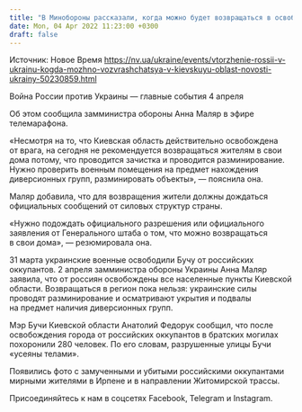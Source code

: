 ```yaml
---
title: "В Минобороны рассказали, когда можно будет возвращаться в освобожденные города Киевской области"
date: Mon, 04 Apr 2022 11:23:00 +0300
draft: false
---
```

Источник: Новое Время https://nv.ua/ukraine/events/vtorzhenie-rossii-v-ukrainu-kogda-mozhno-vozvrashchatsya-v-kievskuyu-oblast-novosti-ukrainy-50230859.html


Война России против Украины — главные события 4 апреля

 Об этом сообщила замминистра обороны Анна Маляр в эфире телемарафона.

«Несмотря на то, что Киевская область действительно освобождена от врага, на сегодня не рекомендуется возвращаться жителям в свои дома потому, что проводится зачистка и проводится разминирование. Нужно проверить военным помещения на предмет нахождения диверсионных групп, разминировать объекты», — пояснила она.

Маляр добавила, что для возвращения жители должны дождаться официальных сообщений от силовых структур страны.

«Нужно подождать официального разрешения или официального заявления от Генерального штаба о том, что можно возвращаться в свои дома», — резюмировала она.

31 марта украинские военные освободили Бучу от российских оккупантов. 2 апреля замминистра обороны Украины Анна Маляр заявила, что от россиян освобождены все населенные пункты Киевской области. Возвращаться в регион пока нельзя: украинские силы проводят разминирование и осматривают укрытия и подвалы на предмет наличия диверсионных групп.

Мэр Бучи Киевской области Анатолий Федорук сообщил, что после освобождения города от российских оккупантов в братских могилах похоронили 280 человек. По его словам, разрушенные улицы Бучи «усеяны телами».

Появились фото с замученными и убитыми российскими оккупантами мирными жителями в Ирпене и в направлении Житомирской трассы.

Присоединяйтесь к нам в соцсетях Facebook, Telegram и Instagram.
